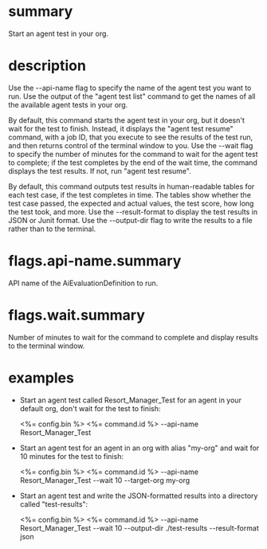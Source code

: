 # summary

Start an agent test in your org.

# description

Use the --api-name flag to specify the name of the agent test you want to run. Use the output of the "agent test list" command to get the names of all the available agent tests in your org.

By default, this command starts the agent test in your org, but it doesn't wait for the test to finish. Instead, it displays the "agent test resume" command, with a job ID, that you execute to see the results of the test run, and then returns control of the terminal window to you. Use the --wait flag to specify the number of minutes for the command to wait for the agent test to complete; if the test completes by the end of the wait time, the command displays the test results. If not, run "agent test resume".

By default, this command outputs test results in human-readable tables for each test case, if the test completes in time. The tables show whether the test case passed, the expected and actual values, the test score, how long the test took, and more. Use the --result-format to display the test results in JSON or Junit format. Use the --output-dir flag to write the results to a file rather than to the terminal.

# flags.api-name.summary

API name of the AiEvaluationDefinition to run.

# flags.wait.summary

Number of minutes to wait for the command to complete and display results to the terminal window.

# examples

- Start an agent test called Resort_Manager_Test for an agent in your default org, don't wait for the test to finish:

  <%= config.bin %> <%= command.id %> --api-name Resort_Manager_Test

- Start an agent test for an agent in an org with alias "my-org" and wait for 10 minutes for the test to finish:

  <%= config.bin %> <%= command.id %> --api-name Resort_Manager_Test --wait 10 --target-org my-org

- Start an agent test and write the JSON-formatted results into a directory called "test-results":

  <%= config.bin %> <%= command.id %> --api-name Resort_Manager_Test --wait 10 --output-dir ./test-results --result-format json
